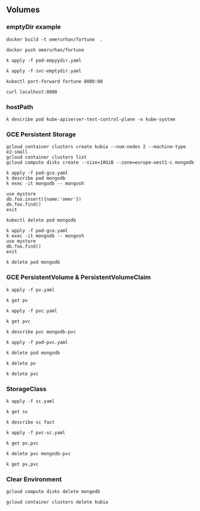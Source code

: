 ## Volumes

### emptyDir example
```
docker build -t omerurhan/fortune  .

docker push omerurhan/fortune

k apply -f pod-empyydir.yaml 

k apply -f svc-emptydir.yaml

kubectl port-forward fortune 8080:80

curl localhost:8080
```

### hostPath 
```
k describe pod kube-apiserver-test-control-plane -n kube-system
```

### GCE Persistent Storage
```
gcloud container clusters create kubia --num-nodes 2 --machine-type e2-small
gcloud container clusters list 
gcloud compute disks create --size=10GiB --zone=europe-west1-c mongodb

k apply -f pod-gce.yaml
k describe pod mongodb 
k exec -it mongodb -- mongosh

use mystore
db.foo.insert({name:'omer'})
db.foo.find()
exit 

kubectl delete pod mongodb

k apply -f pod-gce.yaml
k exec -it mongodb -- mongosh
use mystore
db.foo.find()
exit

k delete pod mongodb
```

### GCE PersistentVolume & PersistentVolumeClaim
```
k apply -f pv.yaml

k get pv

k apply -f pvc.yaml 

k get pvc

k describe pvc mongodb-pvc

k apply -f pod-pvc.yaml

k delete pod mongodb

k delete pv 

k delete pvc
```

### StorageClass
```
k apply -f sc.yaml

k get sv

k describe sc fast 

k apply -f pvc-sc.yaml

k get pv,pvc

k delete pvc mongodb-pvc  

k get pv,pvc
```

### Clear Environment

```
gcloud compute disks delete mongodb

gcloud container clusters delete kubia

```